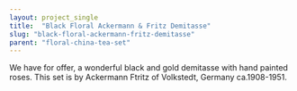 ```yaml
---
layout: project_single
title:  "Black Floral Ackermann & Fritz Demitasse"
slug: "black-floral-ackermann-fritz-demitasse"
parent: "floral-china-tea-set"
---
```

We have for offer, a wonderful black and gold demitasse with hand painted roses. This set is by Ackermann Ftritz of Volkstedt, Germany ca.1908-1951.